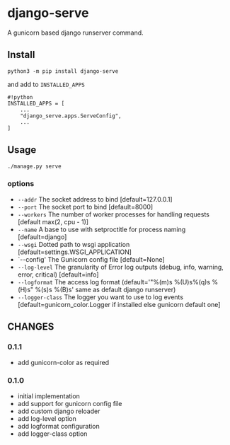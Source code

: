 # django-serve

A gunicorn based django runserver command.


## Install ##

`python3 -m pip install django-serve`

and add to `INSTALLED_APPS`

```
#!python
INSTALLED_APPS = [
    ...
    "django_serve.apps.ServeConfig",
    ...
]
```

## Usage ##

```!shell
./manage.py serve
```

### options

* `--addr` The socket address to bind [default=127.0.0.1]
* `--port` The socket port to bind [default=8000]
* `--workers` The number of worker processes for handling requests [default max(2, cpu - 1)]
* `--name` A base to use with setproctitle for process naming [default=django]
* `--wsgi` Dotted path to wsgi application [default=settings.WSGI_APPLICATION]
* `--config' The Gunicorn config file [default=None]
* `--log-level` The granularity of Error log outputs (debug, info, warning, error, critical) [default=info]
* `--logformat` The access log format (default='"%(m)s %(U)s%(q)s %(H)s" %(s)s %(B)s' same as default django runserver)
* `--logger-class` The logger you want to use to log events [default=gunicorn_color.Logger if installed else gunicorn default one]


## CHANGES ##

### 0.1.1

* add gunicorn-color as required

### 0.1.0

* initial implementation
* add support for gunicorn config file
* add custom django reloader
* add log-level option
* add logformat configuration
* add logger-class option
